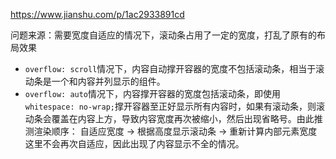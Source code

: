 https://www.jianshu.com/p/1ac2933891cd

问题来源：需要宽度自适应的情况下，滚动条占用了一定的宽度，打乱了原有的布局效果

- `overflow: scroll`情况下，内容自动撑开容器的宽度不包括滚动条，相当于滚动条是一个和内容并列显示的组件。
- `overflow: auto`情况下，内容撑开容器的宽度包括滚动条，即使用`whitespace: no-wrap;`撑开容器至正好显示所有内容时，如果有滚动条，则滚动条会覆盖在内容上方，导致内容宽度再次被缩小，然后出现省略号。由此推测渲染顺序：
   自适应宽度 → 根据高度显示滚动条 → 重新计算内部元素宽度
   这里不会再次自适应，因此出现了内容显示不全的情况。